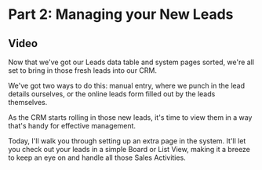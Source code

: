 # Part 2: Managing your New Leads 

## Video

Now that we've got our Leads data table and system pages sorted, we're all set to bring in those fresh leads into our CRM. 

We've got two ways to do this: manual entry, where we punch in the lead details ourselves, or the online leads form filled out by the leads themselves. 

As the CRM starts rolling in those new leads, it's time to view them in a way that's handy for effective management.  

Today, I'll walk you through setting up an extra page in the system. It'll let you check out your leads in a simple Board or List View, making it a breeze to keep an eye on and handle all those Sales Activities. 